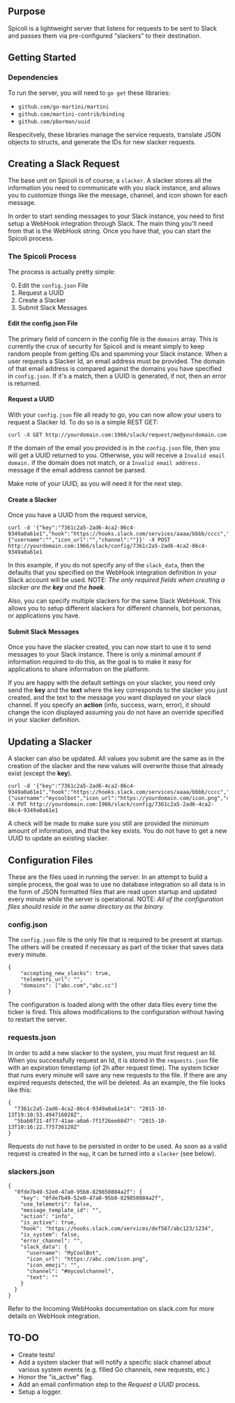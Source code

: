 ## Purpose
Spicoli is a lightweight server that listens for requests to be sent to Slack and passes them via pre-configured "slackers" to their destination.

## Getting Started

### Dependencies
To run the server, you will need to `go get` these libraries:

* `github.com/go-martini/martini`
* `github.com/martini-contrib/binding`
* `github.com/pborman/uuid`


Respecitvely, these libraries manage the service requests, translate JSON objects to structs, and generate the IDs for new slacker requests.

## Creating a Slack Request
The base unit on Spicoli is of course, a `slacker`. A slacker stores all the information you need to communicate with you slack instance, and allows you to customize things like the message, channel, and icon shown for each message.

In order to start sending messages to your Slack instance, you need to first setup a WebHook integration through Slack.  The main thing you'll need from that is the WebHook string.  Once you have that, you can start the Spicoli process.

### The Spicoli Process
The process is actually pretty simple:  

0. Edit the `config.json` File
1. Request a UUID
2. Create a Slacker
3. Submit Slack Messages

#### Edit the config.json File
The primary field of concern in the config file is the `domains` array.  This is currently the crux of security for Spicoli and is meant simply to keep random people from getting IDs and spamming your Slack instance.  When a user requests a Slacker Id, an email address must be provided.  The domain of that email address is compared against the domains you have specified in `config.json`.  If it's a match, then a UUID is generated, if not, then an error is returned.

#### Request a UUID
With your `config.json` file all ready to go, you can now allow your users to request a Slacker Id.  To do so is a simple REST GET:

    curl -X GET http://yourdomain.com:1966/slack/request/me@yourdomain.com

If the domain of the email you provided is in the `config.json` file, then you will get a UUID returned to you.  Otherwise, you will receive a `Invalid email domain.` if the domain does not match, or a `Invalid email address.` message if the email address cannot be parsed.

Make note of your UUID, as you will need it for the next step.

#### Create a Slacker
Once you have a UUID from the request service,

    curl -d '{"key":"7361c2a5-2ad6-4ca2-86c4-9349a0a61e1","hook":"https://hooks.slack.com/services/aaaa/bbbb/cccc","slack_data":{"username":"","icon_url":"","channel":""}}' -X POST http://yourdomain.com:1966/slack/config/7361c2a5-2ad6-4ca2-86c4-9349a0a61e1

In this example, if you do not specify any of the `slack_data`, then the defaults that you specified on the WebHook integration definition in your Slack account will be used.  NOTE: *The only required fields when creating a slacker are the __key__ and the __hook__.*

Also, you can specify multiple slackers for the same Slack WebHook.  This allows you to setup different slackers for different channels, bot personas, or applications you have.

#### Submit Slack Messages
Once you have the slacker created, you can now start to use it to send messages to your Slack instance.  There is only a minimal amount if information required to do this, as the goal is to make it easy for applications to share information on the platform.

If you are happy with the default settings on your slacker, you need only send the __key__ and the __text__ where the key corresponds to the slacker you just created, and the text to the message you want displayed on your slack channel.  If you specify an __action__ (info, success, warn, error), it should change the icon displayed assuming you do not have an override specified in your slacker definition.  

## Updating a Slacker
A slacker can also be updated.  All values you submit are the same as in the creation of the slacker and the new values will overwrite those that already exist (except the __key__).

    curl -d '{"key":"7361c2a5-2ad6-4ca2-86c4-9349a0a61e1","hook":"https://hooks.slack.com/services/aaaa/bbbb/cccc","slack_data":{"username":"mycoolbot","icon_url":"https://yourdomain.com/icon.png","channel":"mycoolchannel"}}' -X PUT http://yourdomain.com:1966/slack/config/7361c2a5-2ad6-4ca2-86c4-9349a0a61e1

A check will be made to make sure you still are provided the minimum amount of information, and that the key exists.  You do not have to get a new UUID to update an existing slacker.

## Configuration Files
These are the files used in running the server.  In an attempt to build a simple process, the goal was to use no database integration so all data is in the form of JSON formatted files that are read upon startup and updated every minute while the server is operational.  NOTE: *All of the configuration files should reside in the same directory as the binary.*

### config.json
The `config.json` file is the only file that is required to be present at startup.  The others will be created if necessary as part of the ticker that saves data every minute.

    {
        "accepting_new_slacks": true,
        "telemetri_url": "",
        "domains": ["abc.com","abc.cc"]
    }

The configuration is loaded along with the other data files every time the ticker is fired.  This allows modifications to the configuration without having to restart the server.

### requests.json
In order to add a new slacker to the system, you must first request an Id.  When you successfully request an Id, it is stored in the `requests.json` file with an expiration timestamp (of 2h after request time).  The system ticker that runs every minute will save any new requests to the file.  If there are any expired requests detected, the will be deleted.  As an example, the file looks like this:

    {
      "7361c2a5-2ad6-4ca2-86c4-9349a0a61e14": "2015-10-13T19:10:53.494716028Z",
      "5bab8f21-4f77-41ae-a0a6-7f1f26ee68d7": "2015-10-13T10:16:22.775736128Z"
    }

Requests do not have to be persisted in order to be used.  As soon as a valid request is created in the `map`, it can be turned into a `slacker` (see below).

### slackers.json

    {
      "0fde7b49-52e0-47a0-95b8-829850884a2f": {
        "key": "0fde7b49-52e0-47a0-95b8-829850884a2f",
        "use_telemetri": false,
        "message_template_id": "",
        "action": "info",
        "is_active": true,
        "hook": "https://hooks.slack.com/services/def567/abc123/1234",
        "is_system": false,
        "error_channel": "",
        "slack_data": {
          "username": "MyCoolBot",
          "icon_url": "https://abc.com/icon.png",
          "icon_emoji": "",
          "channel": "#mycoolchannel",
          "text": ""
        }
      }
    }

Refer to the Incoming WebHooks documentation on slack.com for more details on WebHook integration.

## TO-DO

* Create tests!
* Add a system slacker that will notify a specific slack channel about various system events (e.g. filled Go channels, new requests, etc.)
* Honor the "is_active" flag.
* Add an email confirmation step to the *Request a UUID* process.
* Setup a logger.
